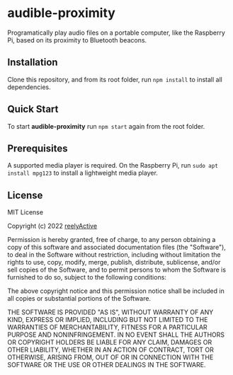 audible-proximity
=================

Programatically play audio files on a portable computer, like the Raspberry Pi, based on its proximity to Bluetooth beacons.


Installation
------------

Clone this repository, and from its root folder, run `npm install` to install all dependencies.


Quick Start
-----------

To start __audible-proximity__ run `npm start` again from the root folder.


Prerequisites
-------------

A supported media player is required.  On the Raspberry Pi, run `sudo apt install mpg123` to install a lightweight media player.


License
-------

MIT License

Copyright (c) 2022 [reelyActive](https://www.reelyactive.com)

Permission is hereby granted, free of charge, to any person obtaining a copy of this software and associated documentation files (the "Software"), to deal in the Software without restriction, including without limitation the rights to use, copy, modify, merge, publish, distribute, sublicense, and/or sell copies of the Software, and to permit persons to whom the Software is furnished to do so, subject to the following conditions:

The above copyright notice and this permission notice shall be included in all copies or substantial portions of the Software.

THE SOFTWARE IS PROVIDED "AS IS", WITHOUT WARRANTY OF ANY KIND, EXPRESS OR 
IMPLIED, INCLUDING BUT NOT LIMITED TO THE WARRANTIES OF MERCHANTABILITY, 
FITNESS FOR A PARTICULAR PURPOSE AND NONINFRINGEMENT. IN NO EVENT SHALL THE 
AUTHORS OR COPYRIGHT HOLDERS BE LIABLE FOR ANY CLAIM, DAMAGES OR OTHER 
LIABILITY, WHETHER IN AN ACTION OF CONTRACT, TORT OR OTHERWISE, ARISING FROM, 
OUT OF OR IN CONNECTION WITH THE SOFTWARE OR THE USE OR OTHER DEALINGS IN 
THE SOFTWARE.

